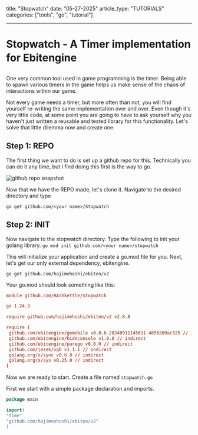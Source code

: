 title: "Stopwatch"
date: "05-27-2025"
article_type: "TUTORIALS"
categories: ["tools", "go", "tutorial"]

---

# Stopwatch - A Timer implementation for Ebitengine

One very common tool used in game programming is the timer. Being able to spawn various timers in the game helps us make sense of the chaos of interactions within our game.

Not every game needs a timer, but more often than not, you will find yourself re-writing the same implementation over and over. Even though it's very little code, at some point you are going to have to ask yourself why you haven't just written a reusable and tested library for this functionality. Let's solve that little dilemma now and create one.

## Step 1: REPO

The first thing we want to do is set up a github repo for this. Technically you can do it any time, but I find doing this first is the way to go.

![github repo snapshot](stopwatch-repo.png)

Now that we have the REPO made, let's clone it. Navigate to the desired directory and type

`go get github.com/<your name>/Stopwatch`

## Step 2: INIT

Now navigate to the stopwatch directory. Type the following to init your golang library.
`go mod init github.com/<your name>/stopwatch`

This will initialize your application and create a go.mod file for you.
Next, let's get our only external dependency, ebitengine.

`go get github.com/hajimehoshi/ebiten/v2`

Your go.mod should look something like this:

```toml
module github.com/RAshkettle/Stopwatch

go 1.24.3

require github.com/hajimehoshi/ebiten/v2 v2.8.8

require (
 github.com/ebitengine/gomobile v0.0.0-20240911145611-4856209ac325 // indirect
 github.com/ebitengine/hideconsole v1.0.0 // indirect
 github.com/ebitengine/purego v0.8.0 // indirect
 github.com/jezek/xgb v1.1.1 // indirect
 golang.org/x/sync v0.8.0 // indirect
 golang.org/x/sys v0.25.0 // indirect
)
```

Now we are ready to start. Create a file named `stopwatch.go`

First we start with a simple package declaration and imports.

```go
package main

import(
"time"
"github.com/hajimeohoshi/ebiten/v2"
)
```
